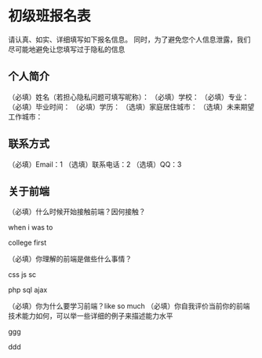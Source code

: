 # 初级班报名表

请认真、如实、详细填写如下报名信息。
同时，为了避免您个人信息泄露，我们尽可能地避免让您填写过于隐私的信息

## 个人简介

（必填）姓名（若担心隐私问题可填写昵称）：
（必填）学校：
（必填）专业：
（必填）毕业时间：
（必填）学历：
（选填）家庭居住城市：
（选填）未来期望工作城市：

## 联系方式

（必填）Email：1
（选填）联系电话：2
（选填）QQ：3

## 关于前端

（必填）什么时候开始接触前端？因何接触？

when i was to

college first

（必填）你理解的前端是做些什么事情？

css js sc

php sql ajax

（必填）你为什么要学习前端？like so much
（必填）你自我评价当前你的前端技术能力如何，可以举一些详细的例子来描述能力水平

ggg

ddd
